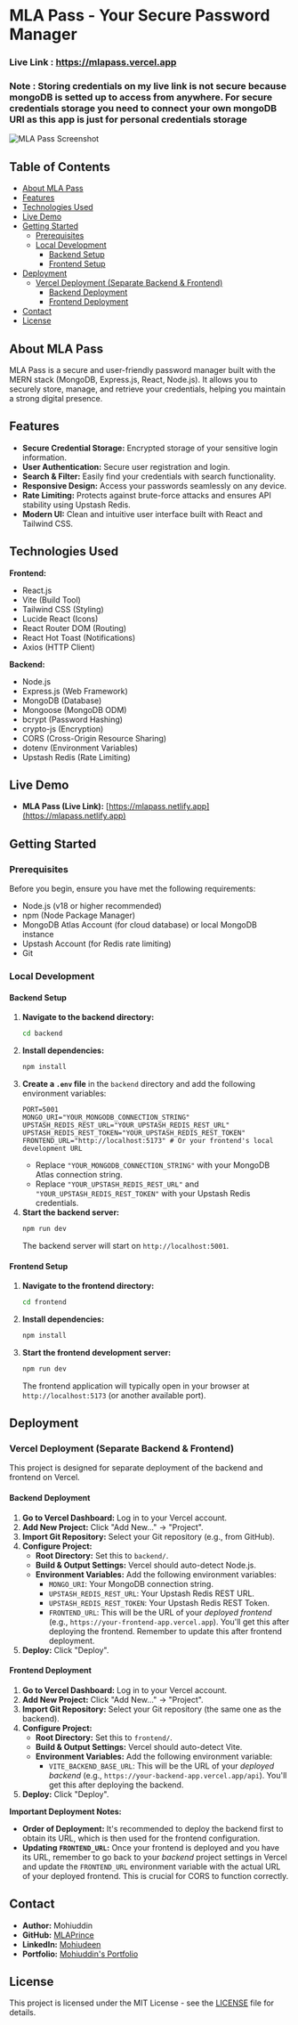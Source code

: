 # MLA Pass - Your Secure Password Manager
### Live Link : https://mlapass.vercel.app
### Note : Storing credentials on my live link is not secure because mongoDB is setted up to access from anywhere. For secure credentials storage you need to connect your own mongoDB URI as this app is just for personal credentials storage

![MLA Pass Screenshot](frontend/public/MLA%20Pass%201.jpg)

## Table of Contents
- [About MLA Pass](#about-mla-pass)
- [Features](#features)
- [Technologies Used](#technologies-used)
- [Live Demo](#live-demo)
- [Getting Started](#getting-started)
  - [Prerequisites](#prerequisites)
  - [Local Development](#local-development)
    - [Backend Setup](#backend-setup)
    - [Frontend Setup](#frontend-setup)
- [Deployment](#deployment)
  - [Vercel Deployment (Separate Backend & Frontend)](#vercel-deployment-separate-backend--frontend)
    - [Backend Deployment](#backend-deployment)
    - [Frontend Deployment](#frontend-deployment)
- [Contact](#contact)
- [License](#license)

## About MLA Pass
MLA Pass is a secure and user-friendly password manager built with the MERN stack (MongoDB, Express.js, React, Node.js). It allows you to securely store, manage, and retrieve your credentials, helping you maintain a strong digital presence.

## Features
- **Secure Credential Storage:** Encrypted storage of your sensitive login information.
- **User Authentication:** Secure user registration and login.
- **Search & Filter:** Easily find your credentials with search functionality.
- **Responsive Design:** Access your passwords seamlessly on any device.
- **Rate Limiting:** Protects against brute-force attacks and ensures API stability using Upstash Redis.
- **Modern UI:** Clean and intuitive user interface built with React and Tailwind CSS.

## Technologies Used
**Frontend:**
- React.js
- Vite (Build Tool)
- Tailwind CSS (Styling)
- Lucide React (Icons)
- React Router DOM (Routing)
- React Hot Toast (Notifications)
- Axios (HTTP Client)

**Backend:**
- Node.js
- Express.js (Web Framework)
- MongoDB (Database)
- Mongoose (MongoDB ODM)
- bcrypt (Password Hashing)
- crypto-js (Encryption)
- CORS (Cross-Origin Resource Sharing)
- dotenv (Environment Variables)
- Upstash Redis (Rate Limiting)

## Live Demo
- **MLA Pass (Live Link):** [https://mlapass.netlify.app](https://mlapass.netlify.app)

## Getting Started

### Prerequisites
Before you begin, ensure you have met the following requirements:
- Node.js (v18 or higher recommended)
- npm (Node Package Manager)
- MongoDB Atlas Account (for cloud database) or local MongoDB instance
- Upstash Account (for Redis rate limiting)
- Git

### Local Development

#### Backend Setup
1.  **Navigate to the backend directory:**
    ```bash
    cd backend
    ```
2.  **Install dependencies:**
    ```bash
    npm install
    ```
3.  **Create a `.env` file** in the `backend` directory and add the following environment variables:
    ```
    PORT=5001
    MONGO_URI="YOUR_MONGODB_CONNECTION_STRING"
    UPSTASH_REDIS_REST_URL="YOUR_UPSTASH_REDIS_REST_URL"
    UPSTASH_REDIS_REST_TOKEN="YOUR_UPSTASH_REDIS_REST_TOKEN"
    FRONTEND_URL="http://localhost:5173" # Or your frontend's local development URL
    ```
    *   Replace `"YOUR_MONGODB_CONNECTION_STRING"` with your MongoDB Atlas connection string.
    *   Replace `"YOUR_UPSTASH_REDIS_REST_URL"` and `"YOUR_UPSTASH_REDIS_REST_TOKEN"` with your Upstash Redis credentials.
4.  **Start the backend server:**
    ```bash
    npm run dev
    ```
    The backend server will start on `http://localhost:5001`.

#### Frontend Setup
1.  **Navigate to the frontend directory:**
    ```bash
    cd frontend
    ```
2.  **Install dependencies:**
    ```bash
    npm install
    ```
3.  **Start the frontend development server:**
    ```bash
    npm run dev
    ```
    The frontend application will typically open in your browser at `http://localhost:5173` (or another available port).

## Deployment

### Vercel Deployment (Separate Backend & Frontend)
This project is designed for separate deployment of the backend and frontend on Vercel.

#### Backend Deployment
1.  **Go to Vercel Dashboard:** Log in to your Vercel account.
2.  **Add New Project:** Click "Add New..." -> "Project".
3.  **Import Git Repository:** Select your Git repository (e.g., from GitHub).
4.  **Configure Project:**
    *   **Root Directory:** Set this to `backend/`.
    *   **Build & Output Settings:** Vercel should auto-detect Node.js.
    *   **Environment Variables:** Add the following environment variables:
        *   `MONGO_URI`: Your MongoDB connection string.
        *   `UPSTASH_REDIS_REST_URL`: Your Upstash Redis REST URL.
        *   `UPSTASH_REDIS_REST_TOKEN`: Your Upstash Redis REST Token.
        *   `FRONTEND_URL`: This will be the URL of your *deployed frontend* (e.g., `https://your-frontend-app.vercel.app`). You'll get this after deploying the frontend. Remember to update this after frontend deployment.
5.  **Deploy:** Click "Deploy".

#### Frontend Deployment
1.  **Go to Vercel Dashboard:** Log in to your Vercel account.
2.  **Add New Project:** Click "Add New..." -> "Project".
3.  **Import Git Repository:** Select your Git repository (the same one as the backend).
4.  **Configure Project:**
    *   **Root Directory:** Set this to `frontend/`.
    *   **Build & Output Settings:** Vercel should auto-detect Vite.
    *   **Environment Variables:** Add the following environment variable:
        *   `VITE_BACKEND_BASE_URL`: This will be the URL of your *deployed backend* (e.g., `https://your-backend-app.vercel.app/api`). You'll get this after deploying the backend.
5.  **Deploy:** Click "Deploy".

**Important Deployment Notes:**
*   **Order of Deployment:** It's recommended to deploy the backend first to obtain its URL, which is then used for the frontend configuration.
*   **Updating `FRONTEND_URL`:** Once your frontend is deployed and you have its URL, remember to go back to your *backend* project settings in Vercel and update the `FRONTEND_URL` environment variable with the actual URL of your deployed frontend. This is crucial for CORS to function correctly.

## Contact
- **Author:** Mohiuddin
- **GitHub:** [MLAPrince](https://github.com/MLAPrince)
- **LinkedIn:** [Mohiudeen](https://www.linkedin.com/in/mohiudeen-52bb35175)
- **Portfolio:** [Mohiuddin's Portfolio](https://mohiuddin-portfolio1.netlify.app)

## License
This project is licensed under the MIT License - see the [LICENSE](LICENSE) file for details.
